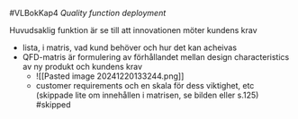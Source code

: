 #VLBokKap4
*Quality function deployment*

Huvudsaklig funktion är se till att innovationen möter kundens krav
- lista, i matris, vad kund behöver och hur det kan acheivas
- QFD-matris är formulering av förhållandet mellan design characteristics av ny produkt och kundens krav
	- ![[Pasted image 20241220133244.png]]
	- customer requirements och en skala för dess viktighet, etc (skippade lite om innehållen i matrisen, se bilden eller s.125) #skipped
